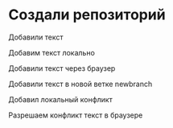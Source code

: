 # Создали репозиторий

Добавили текст

Добавим текст локально

Добавили текст через браузер

Добавили текст в новой ветке newbranch

Добавил локальный конфликт

Разрешаем конфликт текст в браузере
